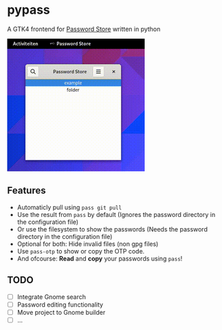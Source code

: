 # pypass
A GTK4 frontend for [Password Store](https://www.passwordstore.org/) written in python

![demo](demo.gif)

## Features
 - Automaticly pull using `pass git pull`
 - Use the result from `pass` by default (Ignores the password directory in the configuration file)
 - Or use the filesystem to show the passwords (Needs the password directory in the configuration file)
 - Optional for both: Hide invalid files (non gpg files)
 - Use `pass-otp` to show or copy the OTP code.
 - And ofcourse: **Read** and **copy** your passwords using `pass`!

## TODO
 - [ ] Integrate Gnome search
 - [ ] Password editing functionality
 - [ ] Move project to Gnome builder
 - [ ] ...
